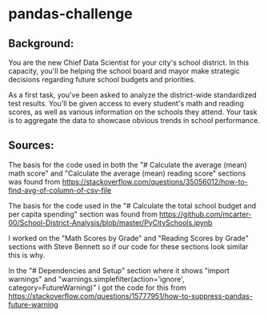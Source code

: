 # pandas-challenge
## **Background:**
You are the new Chief Data Scientist for your city's school district. In this capacity, you'll be helping the school board and mayor make strategic decisions regarding future school budgets and priorities.

As a first task, you've been asked to analyze the district-wide standardized test results. You'll be given access to every student's math and reading scores, as well as various information on the schools they attend. Your task is to aggregate the data to showcase obvious trends in school performance.

## **Sources:**
The basis for the code used in both the "# Calculate the average (mean) math score" and "Calculate the average (mean) reading score" sections was found from https://stackoverflow.com/questions/35056012/how-to-find-avg-of-column-of-csv-file

The basis for the code used in the "# Calculate the total school budget and per capita spending" section was found from https://github.com/mcarter-00/School-District-Analysis/blob/master/PyCitySchools.ipynb

I worked on the "Math Scores by Grade" and "Reading Scores by Grade" sections with Steve Bennett so if our code for these sections look similar this is why.

In the "# Dependencies and Setup" section where it shows "import warnings" and "warnings.simplefilter(action='ignore', category=FutureWarning)" i got the code for this from https://stackoverflow.com/questions/15777951/how-to-suppress-pandas-future-warning